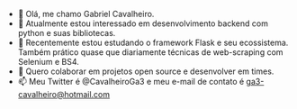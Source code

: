 - 👋 Olá, me chamo Gabriel Cavalheiro.
- 👀 Atualmente estou interessado em desenvolvimento backend com python e suas bibliotecas. 
- 🌱 Recentemente estou estudando o framework Flask e seu ecossistema. Também prático quase que diariamente técnicas de web-scraping com Selenium e BS4.
- 💞️ Quero colaborar em projetos open source e desenvolver em times.
- 📫 Meu Twitter é @CavalheiroGa3 e meu e-mail de contato é ga3-cavalheiro@hotmail.com

<!---
CavalheiroDev/CavalheiroDev is a ✨ special ✨ repository because its `README.md` (this file) appears on your GitHub profile.
You can click the Preview link to take a look at your changes.
--->
